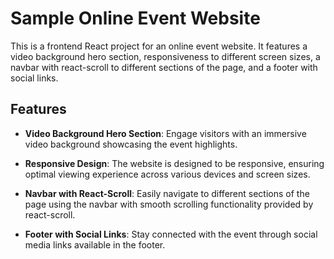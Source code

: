 # Sample Online Event Website

This is a frontend React project for an online event website. It features a video background hero section, responsiveness to different screen sizes, a navbar with react-scroll to different sections of the page, and a footer with social links.

## Features

- **Video Background Hero Section**: Engage visitors with an immersive video background showcasing the event highlights.

- **Responsive Design**: The website is designed to be responsive, ensuring optimal viewing experience across various devices and screen sizes.

- **Navbar with React-Scroll**: Easily navigate to different sections of the page using the navbar with smooth scrolling functionality provided by react-scroll.

- **Footer with Social Links**: Stay connected with the event through social media links available in the footer.
